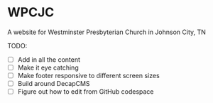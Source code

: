 # WPCJC

A website for Westminster Presbyterian Church in Johnson City, TN

TODO:

- [ ] Add in all the content
- [ ] Make it eye catching
- [ ] Make footer responsive to different screen sizes
- [ ] Build around DecapCMS
- [ ] Figure out how to edit from GitHub codespace